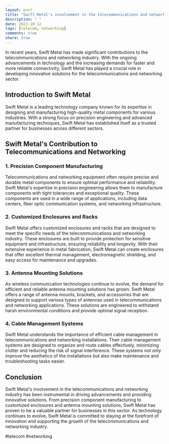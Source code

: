 ```yaml
---
layout: post
title: "Swift Metal's involvement in the telecommunications and networking industry"
description: " "
date: 2023-10-12
tags: [telecom, networking]
comments: true
share: true
---
```


In recent years, Swift Metal has made significant contributions to the telecommunications and networking industry. With the ongoing advancements in technology and the increasing demands for faster and more reliable connectivity, Swift Metal has played a crucial role in developing innovative solutions for the telecommunications and networking sector.

## Introduction to Swift Metal

Swift Metal is a leading technology company known for its expertise in designing and manufacturing high-quality metal components for various industries. With a strong focus on precision engineering and advanced manufacturing techniques, Swift Metal has established itself as a trusted partner for businesses across different sectors.

## Swift Metal's Contribution to Telecommunications and Networking

### 1. Precision Component Manufacturing

Telecommunications and networking equipment often require precise and durable metal components to ensure optimal performance and reliability. Swift Metal's expertise in precision engineering allows them to manufacture components with tight tolerances and exceptional quality. These components are used in a wide range of applications, including data centers, fiber optic communication systems, and networking infrastructure.

### 2. Customized Enclosures and Racks

Swift Metal offers customized enclosures and racks that are designed to meet the specific needs of the telecommunications and networking industry. These enclosures are built to provide protection for sensitive equipment and infrastructure, ensuring reliability and longevity. With their extensive experience in metal fabrication, Swift Metal can create enclosures that offer excellent thermal management, electromagnetic shielding, and easy access for maintenance and upgrades.

### 3. Antenna Mounting Solutions

As wireless communication technologies continue to evolve, the demand for efficient and reliable antenna mounting solutions has grown. Swift Metal offers a range of antenna mounts, brackets, and accessories that are designed to support various types of antennas used in telecommunications and networking applications. These solutions are engineered to withstand harsh environmental conditions and provide optimal signal reception.

### 4. Cable Management Systems

Swift Metal understands the importance of efficient cable management in telecommunications and networking installations. Their cable management systems are designed to organize and route cables effectively, minimizing clutter and reducing the risk of signal interference. These systems not only improve the aesthetics of the installations but also make maintenance and troubleshooting tasks easier.

## Conclusion

Swift Metal's involvement in the telecommunications and networking industry has been instrumental in driving advancements and providing innovative solutions. From precision component manufacturing to customized enclosures and antenna mounting solutions, Swift Metal has proven to be a valuable partner for businesses in this sector. As technology continues to evolve, Swift Metal is committed to staying at the forefront of innovation and supporting the growth of the telecommunications and networking industry.

#telecom #networking